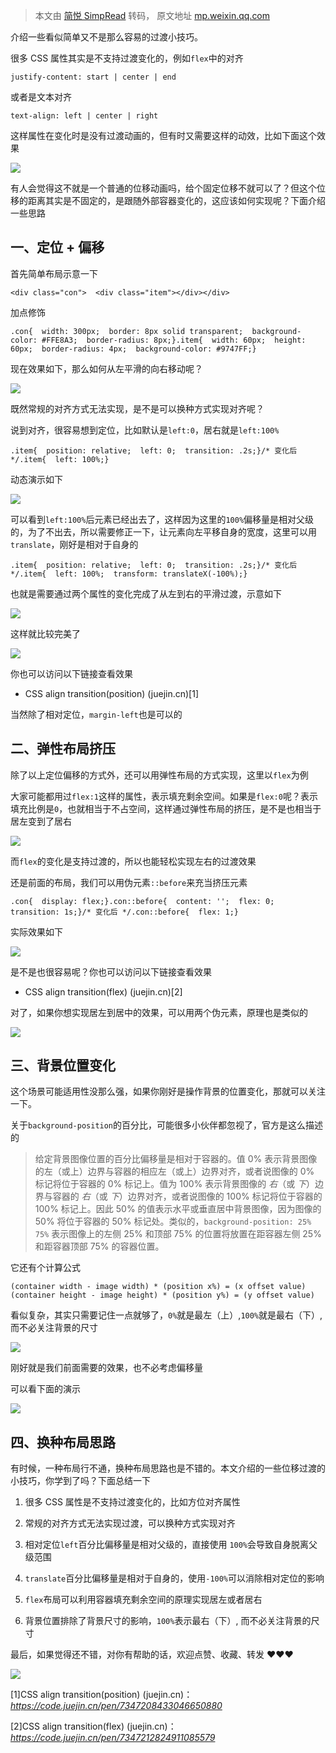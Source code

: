 > 本文由 [简悦 SimpRead](http://ksria.com/simpread/) 转码， 原文地址 [mp.weixin.qq.com](https://mp.weixin.qq.com/s/E0kGWkxV_sdKxe7r044INg)

介绍一些看似简单又不是那么容易的过渡小技巧。

很多 CSS 属性其实是不支持过渡变化的，例如`flex`中的对齐

```
justify-content: start | center | end
```

或者是文本对齐

```
text-align: left | center | right
```

这样属性在变化时是没有过渡动画的，但有时又需要这样的动效，比如下面这个效果

![](https://mmbiz.qpic.cn/mmbiz_gif/xvBbEKrVNtIGtJad9HM2kAhEur6ZqL2ia0vCTZsickh1eamvS57siaiaVVfmMYFbLxw3pYgZ8yIJc6kg8GPyh8DQew/640?wx_fmt=gif&from=appmsg)

有人会觉得这不就是一个普通的位移动画吗，给个固定位移不就可以了？但这个位移的距离其实是不固定的，是跟随外部容器变化的，这应该如何实现呢？下面介绍一些思路

一、定位 + 偏移
---------

首先简单布局示意一下

```
<div class="con">  <div class="item"></div></div>
```

加点修饰

```
.con{  width: 300px;  border: 8px solid transparent;  background-color: #FFE8A3;  border-radius: 8px;}.item{  width: 60px;  height: 60px;  border-radius: 4px;  background-color: #9747FF;}
```

现在效果如下，那么如何从左平滑的向右移动呢？

![](https://mmbiz.qpic.cn/mmbiz_png/xvBbEKrVNtIGtJad9HM2kAhEur6ZqL2iaLJR0fA4z5IyiaiaibtViadfk9Sm7KsrNRX9pYqukbibjzcicSEYB2LA2Zs0Q/640?wx_fmt=png&from=appmsg)

既然常规的对齐方式无法实现，是不是可以换种方式实现对齐呢？

说到对齐，很容易想到定位，比如默认是`left:0`，居右就是`left:100%`

```
.item{  position: relative;  left: 0;  transition: .2s;}/* 变化后 */.item{  left: 100%;}
```

动态演示如下

![](https://mmbiz.qpic.cn/mmbiz_gif/xvBbEKrVNtIGtJad9HM2kAhEur6ZqL2ia3AErz6IFdVLfobbxLPjfz13tFrcAbJIkhWjv89mKOM5EFlUNlgRjvQ/640?wx_fmt=gif&from=appmsg)

可以看到`left:100%`后元素已经出去了，这样因为这里的`100%`偏移量是相对父级的，为了不出去，所以需要修正一下，让元素向左平移自身的宽度，这里可以用`translate`，刚好是相对于自身的

```
.item{  position: relative;  left: 0;  transition: .2s;}/* 变化后 */.item{  left: 100%;  transform: translateX(-100%);}
```

也就是需要通过两个属性的变化完成了从左到右的平滑过渡，示意如下

![](https://mmbiz.qpic.cn/mmbiz_png/xvBbEKrVNtIGtJad9HM2kAhEur6ZqL2iaf1icCUeSandSSOI469LDzCc4ic1d9ibQtdcho2Ppeo7Ged8DKASIdT7yw/640?wx_fmt=png&from=appmsg)

这样就比较完美了

![](https://mmbiz.qpic.cn/mmbiz_gif/xvBbEKrVNtIGtJad9HM2kAhEur6ZqL2ia0vCTZsickh1eamvS57siaiaVVfmMYFbLxw3pYgZ8yIJc6kg8GPyh8DQew/640?wx_fmt=gif&from=appmsg)

你也可以访问以下链接查看效果

*   CSS align transition(position) (juejin.cn)[1]
    

当然除了相对定位，`margin-left`也是可以的

二、弹性布局挤压
--------

除了以上定位偏移的方式外，还可以用弹性布局的方式实现，这里以`flex`为例

大家可能都用过`flex:1`这样的属性，表示填充剩余空间。如果是`flex:0`呢？表示填充比例是`0`，也就相当于不占空间，这样通过弹性布局的挤压，是不是也相当于居左变到了居右

![](https://mmbiz.qpic.cn/mmbiz_png/xvBbEKrVNtIGtJad9HM2kAhEur6ZqL2ia9N5ongeVu3Wa6a0UDVJrYAeXInWGEIwJrO0N2ibicUyPjqVicibnSJiaOuA/640?wx_fmt=png&from=appmsg)

而`flex`的变化是支持过渡的，所以也能轻松实现左右的过渡效果

还是前面的布局，我们可以用伪元素`::before`来充当挤压元素

```
.con{  display: flex;}.con::before{  content: '';  flex: 0;  transition: 1s;}/* 变化后 */.con::before{  flex: 1;}
```

实际效果如下

![](https://mmbiz.qpic.cn/mmbiz_gif/xvBbEKrVNtIGtJad9HM2kAhEur6ZqL2ia0vCTZsickh1eamvS57siaiaVVfmMYFbLxw3pYgZ8yIJc6kg8GPyh8DQew/640?wx_fmt=gif&from=appmsg)

是不是也很容易呢？你也可以访问以下链接查看效果

*   CSS align transition(flex) (juejin.cn)[2]
    

对了，如果你想实现居左到居中的效果，可以用两个伪元素，原理也是类似的

![](https://mmbiz.qpic.cn/mmbiz_png/xvBbEKrVNtIGtJad9HM2kAhEur6ZqL2iapVDibrLbNHZ0M9BOprdcr2iaw9jV9nb64FbXbaBLHKGtI7JAN4t01E3Q/640?wx_fmt=png&from=appmsg)

三、背景位置变化
--------

这个场景可能适用性没那么强，如果你刚好是操作背景的位置变化，那就可以关注一下。

关于`background-position`的百分比，可能很多小伙伴都忽视了，官方是这么描述的

> 给定背景图像位置的百分比偏移量是相对于容器的。值 0% 表示背景图像的左（或上）边界与容器的相应左（或上）边界对齐，或者说图像的 0% 标记将位于容器的 0% 标记上。值为 100% 表示背景图像的 _右_（或 _下_）边界与容器的 _右_（或 _下_）边界对齐，或者说图像的 100% 标记将位于容器的 100% 标记上。因此 50% 的值表示水平或垂直居中背景图像，因为图像的 50% 将位于容器的 50% 标记处。类似的，`background-position: 25% 75%` 表示图像上的左侧 25% 和顶部 75% 的位置将放置在距容器左侧 25% 和距容器顶部 75% 的容器位置。

它还有个计算公式

```
(container width - image width) * (position x%) = (x offset value)(container height - image height) * (position y%) = (y offset value)
```

看似复杂，其实只需要记住一点就够了，`0%`就是最左（上）,`100%`就是最右（下）, 而不必关注背景的尺寸

![](https://mmbiz.qpic.cn/mmbiz_png/xvBbEKrVNtIGtJad9HM2kAhEur6ZqL2iaUgVAmggLjBFbPfmLyv8S9oVWpicxG5766vFA9Z2EAbdQKPErDvDzhFA/640?wx_fmt=png&from=appmsg)

刚好就是我们前面需要的效果，也不必考虑偏移量

可以看下面的演示

![](https://mmbiz.qpic.cn/mmbiz_gif/xvBbEKrVNtIGtJad9HM2kAhEur6ZqL2iafMnHVFcsXvpYUWgVibQez0f4o1HuJfMMWhWsj08qjKwZmCeeTicaicxvg/640?wx_fmt=gif&from=appmsg)

四、换种布局思路
--------

有时候，一种布局行不通，换种布局思路也是不错的。本文介绍的一些位移过渡的小技巧，你学到了吗？下面总结一下

1.  很多 CSS 属性是不支持过渡变化的，比如方位对齐属性
    
2.  常规的对齐方式无法实现过渡，可以换种方式实现对齐
    
3.  相对定位`left`百分比偏移量是相对父级的，直接使用 `100%`会导致自身脱离父级范围
    
4.  `translate`百分比偏移量是相对于自身的，使用`-100%`可以消除相对定位的影响
    
5.  `flex`布局可以利用容器填充剩余空间的原理实现居左或者居右
    
6.  背景位置排除了背景尺寸的影响，`100%`表示最右（下）, 而不必关注背景的尺寸
    

最后，如果觉得还不错，对你有帮助的话，欢迎点赞、收藏、转发 ❤❤❤

![](https://mmbiz.qpic.cn/mmbiz_jpg/xvBbEKrVNtIQU4sjVF2flyxuQypSVkBlHDoUReEpkRJvXAibEskibiaRZAaj7nsbrLQllUBqxfXTAUfQ2HQX1Bz0Q/640?wx_fmt=jpeg)

[1]CSS align transition(position) (juejin.cn)： _https://code.juejin.cn/pen/7347208433046650880_

[2]CSS align transition(flex) (juejin.cn)： _https://code.juejin.cn/pen/7347212824911085579_
